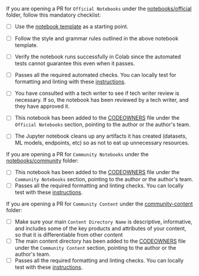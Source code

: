 If you are opening a PR for `Official Notebooks` under the [notebooks/official](https://github.com/GoogleCloudPlatform/vertex-ai-samples/tree/main/notebooks/official) folder, follow this mandatory checklist:
- [ ] Use the [notebook template](https://github.com/GoogleCloudPlatform/vertex-ai-samples/blob/main/notebooks/notebook_template.ipynb) as a starting point.
- [ ] Follow the style and grammar rules outlined in the above notebook template.
- [ ] Verify the notebook runs successfully in Colab since the automated tests cannot guarantee this even when it passes.
- [ ] Passes all the required automated checks. You can locally test for formatting and linting with these [instructions](https://github.com/GoogleCloudPlatform/vertex-ai-samples/blob/main/CONTRIBUTING.md#code-quality-checks).
- [ ] You have consulted with a tech writer to see if tech writer review is necessary. If so, the notebook has been reviewed by a tech writer, and they have approved it.
- [ ] This notebook has been added to the [CODEOWNERS](https://github.com/GoogleCloudPlatform/vertex-ai-samples/blob/main/notebooks/official/CODEOWNERS) file under the `Official Notebooks` section, pointing to the author or the author's team.
- [ ] The Jupyter notebook cleans up any artifacts it has created (datasets, ML models, endpoints, etc) so as not to eat up unnecessary resources.


If you are opening a PR for `Community Notebooks` under the [notebooks/community](https://github.com/GoogleCloudPlatform/vertex-ai-samples/tree/main/notebooks/community) folder:
- [ ] This notebook has been added to the [CODEOWNERS](https://github.com/GoogleCloudPlatform/vertex-ai-samples/blob/main/notebooks/community/CODEOWNERS) file under the `Community Notebooks` section, pointing to the author or the author's team.
- [ ] Passes all the required formatting and linting checks. You can locally test with these [instructions](https://github.com/GoogleCloudPlatform/vertex-ai-samples/blob/main/CONTRIBUTING.md#code-quality-checks).

If you are opening a PR for `Community Content` under the [community-content](https://github.com/GoogleCloudPlatform/vertex-ai-samples/tree/main/community-content) folder:
- [ ] Make sure your main `Content Directory Name` is descriptive, informative, and includes some of the key products and attributes of your content, so that it is differentiable from other content
- [ ] The main content directory has been added to the [CODEOWNERS](https://github.com/GoogleCloudPlatform/vertex-ai-samples/blob/main/community-content/CODEOWNERS) file under the `Community Content` section, pointing to the author or the author's team.
- [ ] Passes all the required formatting and linting checks. You can locally test with these [instructions](https://github.com/GoogleCloudPlatform/vertex-ai-samples/blob/main/CONTRIBUTING.md#code-quality-checks).
